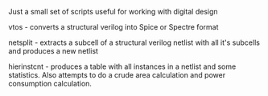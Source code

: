 Just a small set of scripts useful for working with digital design

vtos - converts a structural verilog into Spice or Spectre format

netsplit - extracts a subcell of a structural verilog netlist with all it's subcells and produces a new netlist

hierinstcnt - produces a table with all instances in a netlist and some statistics. Also attempts to do a crude area calculation and power consumption calculation.
